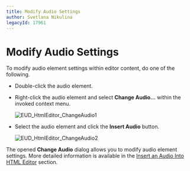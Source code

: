 ```yaml
---
title: Modify Audio Settings
author: Svetlana Nikulina
legacyId: 17961
---
```

# Modify Audio Settings
To modify audio element settings within editor content, do one of the following.
* Double-click the audio element.
* Right-click the audio element and select **Change Audio...** within the invoked context menu.
	
	![EUD_HtmlEditor_ChangeAudio1](../../../images/img25566.png)
* Select the audio element and click the **Insert Audio** button.
	
	![EUD_HtmlEditor_ChangeAudio2](../../../images/img25567.png)

The opened **Change Audio** dialog allows you to modify audio element settings. More detailed information is available in the [Insert an Audio Into HTML Editor](insert-an-audio-into-html-editor.md) section.